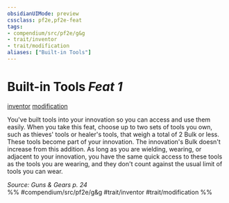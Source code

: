 ```yaml
---
obsidianUIMode: preview
cssclass: pf2e,pf2e-feat
tags:
- compendium/src/pf2e/g&g
- trait/inventor
- trait/modification
aliases: ["Built-in Tools"]
---
```

# Built-in Tools  *Feat 1*  
[inventor](../../rules/traits/inventor-g-g.md)  [modification](../../rules/traits/modification-g-g.md)  


You've built tools into your innovation so you can access and use them easily. When you take this feat, choose up to two sets of tools you own, such as thieves' tools or healer's tools, that weigh a total of 2 Bulk or less. These tools become part of your innovation. The innovation's Bulk doesn't increase from this addition. As long as you are wielding, wearing, or adjacent to your innovation, you have the same quick access to these tools as the tools you are wearing, and they don't count against the usual limit of tools you can wear.

*Source: Guns & Gears p. 24*  
%% #compendium/src/pf2e/g&g #trait/inventor #trait/modification %%